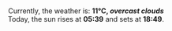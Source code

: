 <p  align="center"><br/>Currently, the weather is: <b> 11°C, <i>overcast clouds</i></b></br>Today, the sun rises at <b>05:39</b> and sets at <b>18:49</b>.</p>